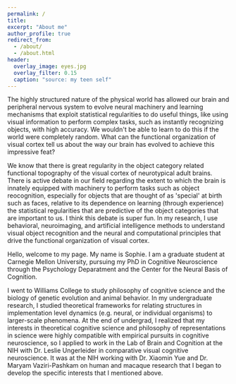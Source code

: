 ```yaml
---
permalink: /
title:
excerpt: "About me"
author_profile: true
redirect_from: 
  - /about/
  - /about.html
header:
  overlay_image: eyes.jpg
  overlay_filter: 0.15
  caption: "source: my teen self"
---
```


The highly structured nature of the physical world has allowed our brain and peripheral nervous system to evolve neural machinery and learning mechanisms that exploit statistical regularities to do useful things, like using visual information to perform complex tasks, such as instantly recognizing objects, with high accuracy. We wouldn't be able to learn to do this if the world were completely random. What can the functional organization of visual cortex tell us about the way our brain has evolved to achieve this impressive feat? 

We know that there is great regularity in the object category related functional topography of the visual cortex of neurotypical adult brains. There is active debate in our field regarding the extent to which the brain is innately equipped with machinery to perform tasks such as object reocognition, especially for objects that are thought of as 'special' at birth such as faces, relative to its dependence on learning (through experience) the statistical regularities that are predictive of the object categories that are important to us. I think this debate is super fun. In my research, I use behavioral, neuroimaging, and artificial intelligence methods to understand visual object recognition and the neural and computational principles that drive the functional organization of visual cortex.

Hello, welcome to my page. My name is Sophie. I am a graduate student at Carnegie Mellon University, pursuing my PhD in Cognitive Neuroscience through the Psychology Deparatment and the Center for the Neural Basis of Cognition. 

I went to Williams College to study philosophy of cognitive science and the biology of genetic evolution and animal behavior. In my undergraduate research, I studied theoretical frameworks for relating structures in implementation level dynamics (e.g. neural, or individual organisms) to larger-scale phenomena. At the end of undergrad, I realized that my interests in theoretical cognitive science and philosophy of representations in science were highly compatible with empirical pursuits in cognitive neuroscience, so I applied to work in the Lab of Brain and Cognition at the NIH with Dr. Leslie Ungerleider in comparative visual cognitive neuroscience. It was at the NIH working with Dr. Xiaomin Yue and Dr. Maryam Vaziri-Pashkam on human and macaque research that I began to develop the specific interests that I mentioned above. 

